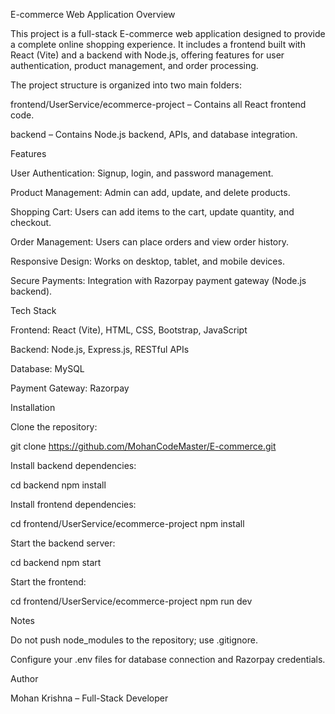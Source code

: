 E-commerce Web Application
Overview

This project is a full-stack E-commerce web application designed to provide a complete online shopping experience. It includes a frontend built with React (Vite) and a backend with Node.js, offering features for user authentication, product management, and order processing.

The project structure is organized into two main folders:

frontend/UserService/ecommerce-project – Contains all React frontend code.

backend – Contains Node.js backend, APIs, and database integration.

Features

User Authentication: Signup, login, and password management.

Product Management: Admin can add, update, and delete products.

Shopping Cart: Users can add items to the cart, update quantity, and checkout.

Order Management: Users can place orders and view order history.

Responsive Design: Works on desktop, tablet, and mobile devices.

Secure Payments: Integration with Razorpay payment gateway (Node.js backend).

Tech Stack

Frontend: React (Vite), HTML, CSS, Bootstrap, JavaScript

Backend: Node.js, Express.js, RESTful APIs

Database: MySQL

Payment Gateway: Razorpay

Installation

Clone the repository:

git clone https://github.com/MohanCodeMaster/E-commerce.git


Install backend dependencies:

cd backend
npm install


Install frontend dependencies:

cd frontend/UserService/ecommerce-project
npm install


Start the backend server:

cd backend
npm start


Start the frontend:

cd frontend/UserService/ecommerce-project
npm run dev

Notes

Do not push node_modules to the repository; use .gitignore.

Configure your .env files for database connection and Razorpay credentials.

Author

Mohan Krishna –  Full-Stack Developer
